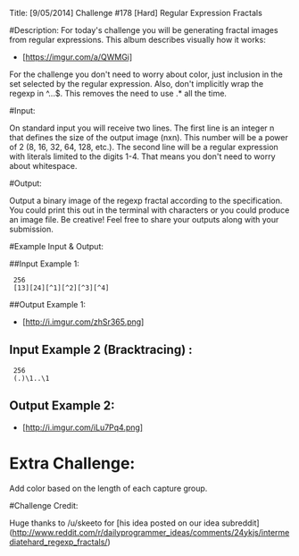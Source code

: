 Title: [9/05/2014] Challenge #178 [Hard] Regular Expression Fractals

#Description:
For today's challenge you will be generating fractal images from regular expressions. This album describes visually how it works:

* [https://imgur.com/a/QWMGi]

For the challenge you don't need to worry about color, just inclusion in the set selected by the regular expression. Also, don't implicitly wrap the regexp in \^...$. This removes the need to use .* all the time.

#Input:

On standard input you will receive two lines. The first line is an integer n that defines the size of the output image (nxn). This number will be a power of 2 (8, 16, 32, 64, 128, etc.).
The second line will be a regular expression with literals limited to the digits 1-4. That means you don't need to worry about whitespace.

#Output:

Output a binary image of the regexp fractal according to the specification. You could print this out in the terminal with characters or you could produce an image file. Be creative! Feel free to share your outputs along with your submission.

#Example Input & Output:

##Input Example 1:

     256
     [13][24][^1][^2][^3][^4]

##Output Example 1:

* [http://i.imgur.com/zhSr365.png]

## Input Example 2 (Bracktracing) :

     256
     (.)\1..\1

## Output Example 2:

* [http://i.imgur.com/iLu7Pq4.png]

# Extra Challenge:

Add color based on the length of each capture group.

#Challenge Credit:

Huge thanks to /u/skeeto for [his idea posted on our idea subreddit] (http://www.reddit.com/r/dailyprogrammer_ideas/comments/24ykjs/intermediatehard_regexp_fractals/)
